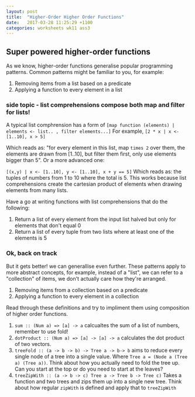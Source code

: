 ```yaml
---
layout: post
title:  "Higher-Order Higher Order Functions"
date:   2017-03-28 11:25:29 +1100
categories: worksheets wk11 ass3
---
```


## Super powered higher-order functions

As we know, higher-order functions generalise popular programming patterns. Common patterns might be familiar to you, for example: 
1. Removing items from a list based on a predicate
2. Applying a function to every element in a list

### side topic - list comprehensions compose both map and filter for lists!
A typical list comphrension has a form of 
`[map function (elements) | elements <- list.. , filter elements...]` For example, 
`[2 * x | x <- [1..10], x > 5]` 

Which reads as: "for every element in this list, map `times 2` over them, the elements are drawn from [1..10], but filter them first, only use elements bigger than 5".
Or a more advanced one:

`[(x,y) | x <- [1..10], y <- [1..10], x + y == 5]`
Which reads as: the tuples of numbers from 1 to 10 where the total is 5. This works because list comprehensions create the cartesian product of elements when drawing elements from many lists.

Have a go at writing functions with list comprehensions that do the following:
1. Return a list of every element from the input list halved but only for elements that don't equal 0
2. Return a list of every tuple from two lists where at least one of the elements is 5

### Ok, back on track
But it gets better! we can generallise even further. These patterns apply to more abstract concepts, for example, instead of a "list", we can refer to a "collection" of items, we don't actually care how they're arranged.
1. Removing items from a collection based on a predicate
2. Applying a function to every element in a collection

Read through these definitions and try to impliment them using composition of higher order functions.

1. `sum :: (Num a) => [a] -> a` calcualtes the sum of a list of numbers, remember to use fold!
2. `dotProduct :: (Num a) => [a] -> [a] -> a` calculates the dot product of two vectors.
3. `treeFold :: (a -> b -> b) -> Tree a -> b-> b` aims to reduce every single node of a tree into a single value. Where `Tree a = (Node a (Tree a) (Tree a))`. Think about how you actually need to fold the tree up. Can you start at the top or do you need to start at the leaves?
4. `treeZipWith :: (a -> b -> c) Tree a -> Tree b -> Tree c)` Takes a function and two trees and zips them up into a single new tree. Think about how regular `zipWith` is defined and apply that to `treeZipWith`


